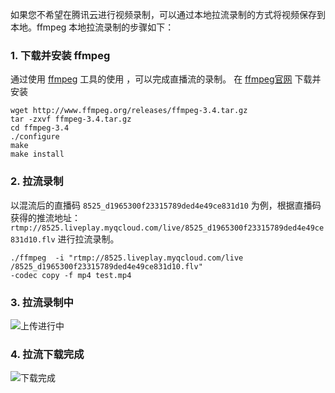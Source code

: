 如果您不希望在腾讯云进行视频录制，可以通过本地拉流录制的方式将视频保存到本地。ffmpeg 本地拉流录制的步骤如下：

### 1. 下载并安装 ffmpeg
通过使用 [ffmpeg](https://www.ffmpeg.org/) 工具的使用 ，可以完成直播流的录制。
在 [ffmpeg官网](https://www.ffmpeg.org/) 下载并安装
``` shell
wget http://www.ffmpeg.org/releases/ffmpeg-3.4.tar.gz
tar -zxvf ffmpeg-3.4.tar.gz
cd ffmpeg-3.4
./configure
make
make install
```
### 2. 拉流录制
以混流后的直播码 `8525_d1965300f23315789ded4e49ce831d10` 为例，根据直播码获得的推流地址：`rtmp://8525.liveplay.myqcloud.com/live/8525_d1965300f23315789ded4e49ce831d10.flv` 进行拉流录制。
``` shell
./ffmpeg  -i "rtmp://8525.liveplay.myqcloud.com/live
/8525_d1965300f23315789ded4e49ce831d10.flv" 
-codec copy -f mp4 test.mp4
```

### 3. 拉流录制中
![上传进行中](http://docs-1253488539.cossh.myqcloud.com/recording.png)

### 4. 拉流下载完成
![下载完成](http://docs-1253488539.cossh.myqcloud.com/record-done.png)

